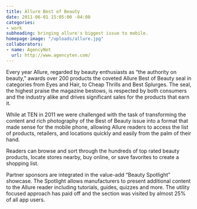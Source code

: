 ```yaml
---
title: Allure Best of Beauty
date: 2011-06-01 15:05:00 -04:00
categories:
- work
subheading: bringing allure's biggest issue to mobile.
homepage-image: "/uploads/allure.jpg"
collaborators:
- name: AgencyNet
  url: http://www.agencyten.com/
---
```


Every year Allure, regarded by beauty enthusiasts as “the authority on beauty,” awards over 200 products the coveted Allure Best of Beauty seal in categories from Eyes and Hair, to Cheap Thrills and Best Splurges.  The seal, the highest praise the magazine bestows, is respected by both consumers and the industry alike and drives significant sales for the products that earn it.

While at TEN in 2011 we were challenged with the task of transforming the content and rich photography of the Best of Beauty issue into a format that made sense for the mobile phone, allowing Allure readers to access the list of products, retailers, and locations quickly and easily from the palm of their hand.

Readers can browse and sort through the hundreds of top rated beauty products, locate stores nearby, buy online, or save favorites to create a shopping list.

Partner sponsors are integrated in the value-add “Beauty Spotlight” showcase.  The Spotlight allows manufacturers to present additional content to the Allure reader including tutorials, guides, quizzes and more. The utility focused approach has paid off and the section was visited by almost 25% of all app users.
